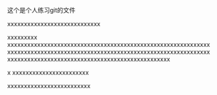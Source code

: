 这个是个人练习git的文件


xxxxxxxxxxxxxxxxxxxxxxxxxxxx


xxxxxxxxx
xxxxxxxxxxxxxxxxxxxxxxxxxxxxxxxxxxxxxxxxxxxxxxxxxxxxxxxxxxxxx
xxxxxxxxxxxxxxxxxxxxxxxxxxxxxxxxxxxxxxxxxxxxxxxxxxxxxxxxxxxxx
xxxxxxxxxxxxxxxxxxxxxxxxxxxxxxxxxxxxxxxxxxxxxxxxx


x
xxxxxxxxxxxxxxxxxxxxxxx



xxxxxxxxxxxxxxxxxxxxxxxxx